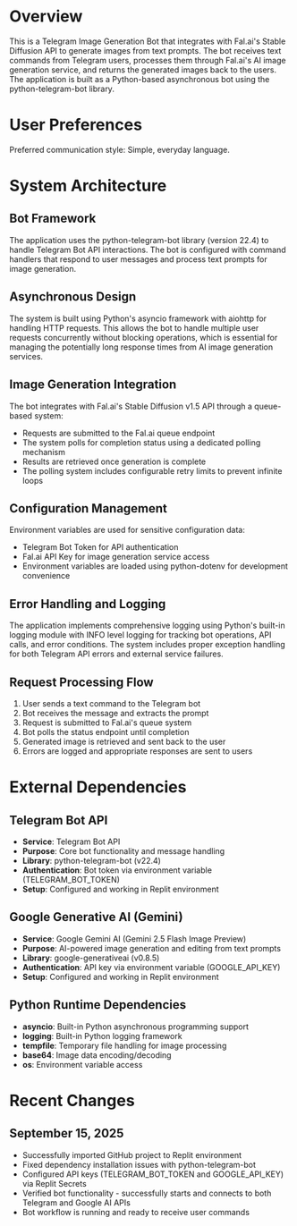 # Overview

This is a Telegram Image Generation Bot that integrates with Fal.ai's Stable Diffusion API to generate images from text prompts. The bot receives text commands from Telegram users, processes them through Fal.ai's AI image generation service, and returns the generated images back to the users. The application is built as a Python-based asynchronous bot using the python-telegram-bot library.

# User Preferences

Preferred communication style: Simple, everyday language.

# System Architecture

## Bot Framework
The application uses the python-telegram-bot library (version 22.4) to handle Telegram Bot API interactions. The bot is configured with command handlers that respond to user messages and process text prompts for image generation.

## Asynchronous Design
The system is built using Python's asyncio framework with aiohttp for handling HTTP requests. This allows the bot to handle multiple user requests concurrently without blocking operations, which is essential for managing the potentially long response times from AI image generation services.

## Image Generation Integration
The bot integrates with Fal.ai's Stable Diffusion v1.5 API through a queue-based system:
- Requests are submitted to the Fal.ai queue endpoint
- The system polls for completion status using a dedicated polling mechanism
- Results are retrieved once generation is complete
- The polling system includes configurable retry limits to prevent infinite loops

## Configuration Management
Environment variables are used for sensitive configuration data:
- Telegram Bot Token for API authentication
- Fal.ai API Key for image generation service access
- Environment variables are loaded using python-dotenv for development convenience

## Error Handling and Logging
The application implements comprehensive logging using Python's built-in logging module with INFO level logging for tracking bot operations, API calls, and error conditions. The system includes proper exception handling for both Telegram API errors and external service failures.

## Request Processing Flow
1. User sends a text command to the Telegram bot
2. Bot receives the message and extracts the prompt
3. Request is submitted to Fal.ai's queue system
4. Bot polls the status endpoint until completion
5. Generated image is retrieved and sent back to the user
6. Errors are logged and appropriate responses are sent to users

# External Dependencies

## Telegram Bot API
- **Service**: Telegram Bot API
- **Purpose**: Core bot functionality and message handling
- **Library**: python-telegram-bot (v22.4)
- **Authentication**: Bot token via environment variable (TELEGRAM_BOT_TOKEN)
- **Setup**: Configured and working in Replit environment

## Google Generative AI (Gemini)
- **Service**: Google Gemini AI (Gemini 2.5 Flash Image Preview)
- **Purpose**: AI-powered image generation and editing from text prompts
- **Library**: google-generativeai (v0.8.5)
- **Authentication**: API key via environment variable (GOOGLE_API_KEY)
- **Setup**: Configured and working in Replit environment

## Python Runtime Dependencies
- **asyncio**: Built-in Python asynchronous programming support
- **logging**: Built-in Python logging framework
- **tempfile**: Temporary file handling for image processing
- **base64**: Image data encoding/decoding
- **os**: Environment variable access

# Recent Changes

## September 15, 2025
- Successfully imported GitHub project to Replit environment
- Fixed dependency installation issues with python-telegram-bot
- Configured API keys (TELEGRAM_BOT_TOKEN and GOOGLE_API_KEY) via Replit Secrets
- Verified bot functionality - successfully starts and connects to both Telegram and Google AI APIs
- Bot workflow is running and ready to receive user commands